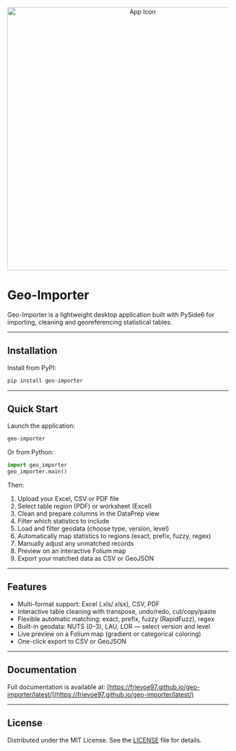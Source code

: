 <p align="center">
  <img src="https://github.com/frievoe97/geo-importer/raw/main/src/app_icon_long.png" alt="App Icon" width="600" />
</p>

# Geo-Importer

Geo-Importer is a lightweight desktop application built with PySide6 for importing, cleaning and georeferencing statistical tables.

---

## Installation

Install from PyPI:

```bash
pip install geo-importer
````

---

## Quick Start

Launch the application:

```bash
geo-importer
```

Or from Python:

```python
import geo_importer
geo_importer.main()
```

Then:

1. Upload your Excel, CSV or PDF file
2. Select table region (PDF) or worksheet (Excel)
3. Clean and prepare columns in the DataPrep view
4. Filter which statistics to include
5. Load and filter geodata (choose type, version, level)
6. Automatically map statistics to regions (exact, prefix, fuzzy, regex)
7. Manually adjust any unmatched records
8. Preview on an interactive Folium map
9. Export your matched data as CSV or GeoJSON

---

## Features

* Multi-format support: Excel (.xls/.xlsx), CSV, PDF
* Interactive table cleaning with transpose, undo/redo, cut/copy/paste
* Flexible automatic matching: exact, prefix, fuzzy (RapidFuzz), regex
* Built-in geodata: NUTS (0–3), LAU, LOR — select version and level
* Live preview on a Folium map (gradient or categorical coloring)
* One-click export to CSV or GeoJSON

---

## Documentation

Full documentation is available at:
[https://frievoe97.github.io/geo-importer/latest/](https://frievoe97.github.io/geo-importer/latest/)

---

## License

Distributed under the MIT License. See the [LICENSE](https://github.com/frievoe97/geo-importer/blob/main/LICENSE) file for details.